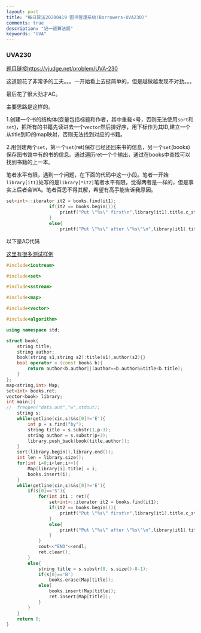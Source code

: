 ```yaml
---
layout: post
title: "每日算法20200419 图书管理系统(Borrowers-UVA230)"
comments: true
description: "记一道算法题"
keywords: "UVA"
---
```


### UVA230

[题目链接https://vjudge.net/problem/UVA-230](https://vjudge.net/problem/UVA-230)

这道题花了非常多的工夫。。。一开始看上去挺简单的，但是越做越发现不对劲。。。

最后花了很大劲才AC。

主要思路是这样的。

1.创建一个书的结构体(变量包括标题和作者，其中重载<号，否则无法使用`sort`和`set`)，把所有的书籍先读进去一个`vector`然后排好序，用下标作为其ID,建立一个从title到ID的map映射，否则无法找到对应的书籍。

2.用创建两个`set`，第一个`set`(ret)保存已经还回来书的信息，另一个`set`(books)保存图书馆中有的书的信息。通过遍历ret一个个输出，通过在books中查找可以找到书籍的上一本。

笔者水平有限，遇到一个问题，在下面的代码中这一小段。笔者一开始`library[it1]`处写的是`library[*it2]`笔者水平有限，觉得两者是一样的，但是事实上后者会WA。笔者百思不得其解，希望有高手能告诉我原因。

```cpp
set<int>::iterator it2 = books.find(it1);
				if(it2 == books.begin()){
					printf("Put \"%s\" first\n",library[it1].title.c_str());
				}
				else{
					printf("Put \"%s\" after \"%s\"\n",library[it1].title.c_str(),library[*--it2].title.c_str());
```

以下是AC代码

[这里有很多测试样例](https://udebug.com/UVa/230)

```cpp
#include<iostream>

#include<set>

#include<sstream>

#include<map>

#include<vector>

#include<algorithm>

using namespace std;

struct book{
	string title;
	string author;
	book(string s1,string s2):title(s1),author(s2){}
	bool operator < (const book& b){
		return author<b.author||(author==b.author&&title<b.title);
	}
};
map<string,int> Map;
set<int> books,ret;
vector<book> library; 
int main(){
//	freopen("data.out","w",stdout);
	string s;
	while(getline(cin,s)&&s[0]!='E'){
		int p = s.find("by");
		string title = s.substr(1,p-3);
		string author = s.substr(p+3);
		library.push_back(book(title,author));
	}
	sort(library.begin(),library.end());
	int len = library.size();
	for(int i=0;i<len;i++){
		Map[library[i].title] = i;
		books.insert(i);
	}
	while(getline(cin,s)&&s[0]!='E'){
		if(s[0]=='S'){		
			for(int it1 : ret){
				set<int>::iterator it2 = books.find(it1);
				if(it2 == books.begin()){
					printf("Put \"%s\" first\n",library[it1].title.c_str());
				}
				else{
					printf("Put \"%s\" after \"%s\"\n",library[it1].title.c_str(),library[*--it2].title.c_str());
				}
			}
			cout<<"END"<<endl;
			ret.clear();
		}
		else{
			string title = s.substr(8, s.size()-8-1);
			if(s[0]=='B')
				books.erase(Map[title]);
			else{
				books.insert(Map[title]);
				ret.insert(Map[title]);
			}
		}
	}
	return 0;
}
```

